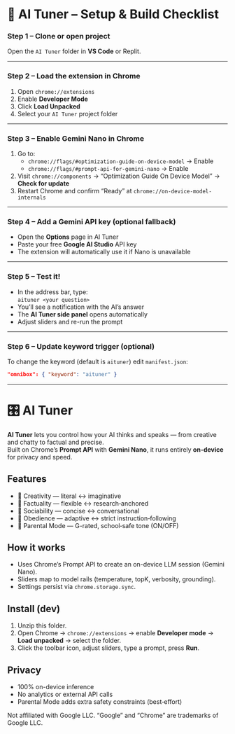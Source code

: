 # 🧠 AI Tuner – Setup & Build Checklist

### Step 1 – Clone or open project
Open the `AI Tuner` folder in **VS Code** or Replit.

---

### Step 2 – Load the extension in Chrome
1. Open `chrome://extensions`
2. Enable **Developer Mode**
3. Click **Load Unpacked**
4. Select your `AI Tuner` project folder

---

### Step 3 – Enable Gemini Nano in Chrome
1. Go to:
   - `chrome://flags/#optimization-guide-on-device-model` → Enable  
   - `chrome://flags/#prompt-api-for-gemini-nano` → Enable  
2. Visit `chrome://components` → “Optimization Guide On Device Model” → **Check for update**  
3. Restart Chrome and confirm “Ready” at `chrome://on-device-model-internals`

---

### Step 4 – Add a Gemini API key (optional fallback)
- Open the **Options** page in AI Tuner  
- Paste your free **Google AI Studio** API key  
- The extension will automatically use it if Nano is unavailable

---

### Step 5 – Test it!
- In the address bar, type:  
  `aituner <your question>`
- You’ll see a notification with the AI’s answer
- The **AI Tuner side panel** opens automatically  
- Adjust sliders and re-run the prompt

---

### Step 6 – Update keyword trigger (optional)
To change the keyword (default is `aituner`) edit `manifest.json`:
```json
"omnibox": { "keyword": "aituner" }
```

---

# 🎛️ AI Tuner

**AI Tuner** lets you control how your AI thinks and speaks — from creative and chatty to factual and precise.  
Built on Chrome’s **Prompt API** with **Gemini Nano**, it runs entirely **on-device** for privacy and speed.

## Features
- 🎨 Creativity — literal ↔ imaginative  
- 📘 Factuality — flexible ↔ research‑anchored  
- 💬 Sociability — concise ↔ conversational  
- 🧭 Obedience — adaptive ↔ strict instruction‑following  
- 🧒 Parental Mode — G-rated, school‑safe tone (ON/OFF)

## How it works
- Uses Chrome’s Prompt API to create an on-device LLM session (Gemini Nano).  
- Sliders map to model rails (temperature, topK, verbosity, grounding).  
- Settings persist via `chrome.storage.sync`.

## Install (dev)
1. Unzip this folder.  
2. Open Chrome → `chrome://extensions` → enable **Developer mode** → **Load unpacked** → select the folder.  
3. Click the toolbar icon, adjust sliders, type a prompt, press **Run**.

## Privacy
- 100% on-device inference  
- No analytics or external API calls  
- Parental Mode adds extra safety constraints (best‑effort)

Not affiliated with Google LLC. “Google” and “Chrome” are trademarks of Google LLC.
